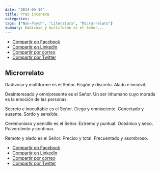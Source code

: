 ```yaml
---
date: "2014-05-14"
title: Prez inconexa
categories:
tags: ["Non-Psych", "Literatura", "Microrrelato"]
summary: Dadivoso y multiforme es el Señor...
---
```


- [Compartir en Facebook]( https://www.facebook.com/sharer/sharer.php?u=https%3A//www.martinvargas.org.pe/post/xf_prayer/)
- [Compartir en LinkedIn](https://www.linkedin.com/shareArticle?mini=true&url=https%3A//www.martinvargas.org.pe/post/xf_prayer/&title=Interesante&summary=&source=)
- [Compartir por correo](mailto:?subject=Interesante%20Art%C3%ADculo&body=Comparto%20un%20art%C3%ADculo%20interesante%3A%20https%3A//www.martinvargas.org.pe/post/xf_prayer/)
- [Compartir por Twitter](https://twitter.com/intent/tweet?text=Les%20comparto%20un%20art%C3%ADculo%20interesante%3A%0Ahttps%3A//www.martinvargas.org.pe/post/xf_prayer/)

## Microrrelato

Dadivoso y multiforme es el Señor. Fisgón y discreto. Alado e inmóvil.

Desinteresado y omnipresente es el Señor. Un ser inhumano cuyo morada es la emoción de las personas.

Secreto e inocultable es el Señor. Ciego y omnisciente. Conectado y ausente. Sordo y sensible.

Ceremonioso y sencillo es el Señor. Extremo y puntual. Oceánico y seco. Pulverulento y continuo.

Remoto y alado es el Señor. Preciso y total. Frecuentado y asombroso.



- [Compartir en Facebook]( https://www.facebook.com/sharer/sharer.php?u=https%3A//www.martinvargas.org.pe/post/xf_prayer/)
- [Compartir en LinkedIn](https://www.linkedin.com/shareArticle?mini=true&url=https%3A//www.martinvargas.org.pe/post/xf_prayer/&title=Interesante&summary=&source=)
- [Compartir por correo](mailto:?subject=Interesante%20Art%C3%ADculo&body=Comparto%20un%20art%C3%ADculo%20interesante%3A%20https%3A//www.martinvargas.org.pe/post/xf_prayer/)
- [Compartir por Twitter](https://twitter.com/intent/tweet?text=Les%20comparto%20un%20art%C3%ADculo%20interesante%3A%0Ahttps%3A//www.martinvargas.org.pe/post/xf_prayer/)